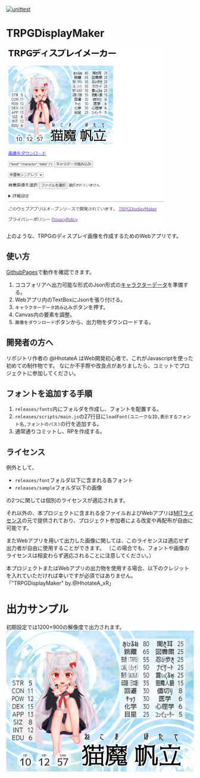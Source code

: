 [![unittest](https://github.com/HhotateA/TRPGDisplayMaker/actions/workflows/UnitTest.yml/badge.svg)](https://github.com/HhotateA/TRPGDisplayMaker/actions/workflows/UnitTest.yml)

# TRPGDisplayMaker
![ウェブページの動作サンプル](./imgs/WebPage.png)

上のような、TRPGのディスプレイ画像を作成するためのWebアプリです。

## 使い方
[GithubPages](https://hhotatea.github.io/TRPGDisplayMaker/)で動作を確認できます。
1. ココフォリアへ出力可能な形式のJson形式の[キャラクターデータ](https://docs.ccfolia.com/developer-api/clipboard-api)を準備する。
2. Webアプリ内のTextBoxにJsonを張り付ける。
3. `キャラクターデータ読み込み`ボタンを押す。
4. Canvas内の要素を調整。
5. `画像をダウンロード`ボタンから、出力物をダウンロードする。

## 開発者の方へ
リポジトリ作者の @HhotateA はWeb開発初心者で、これがJavascriptを使った初めての制作物です。
なにか不手際や改良点がありましたら、コミットでプロジェクトに参加してください。

## フォントを追加する手順
1. `releases/fonts`内にフォルダを作成し、フォントを配置する。
2. `releases/scripts/main.js`の27行目に`loadFont(ユニークなID,表示するフォント名,フォントのパス)`の行を追加する。
3. 通常通りコミットし、RPを作成する。

## ライセンス
例外として、

- `releases/font`フォルダ以下に含まれる各フォント
- `releases/sample`フォルダ以下の画像

の2つに関しては個別のライセンスが適応されます。

それ以外の、本プロジェクトに含まれる全ファイルおよびWebアプリは[MITライセンス](LICENSE.md)の元で提供されており、プロジェクト参加者による改変や再配布が自由に可能です。

またWebアプリを用いて出力した画像に関しては、このライセンスは適応せず出力者が自由に使用することができます。
（この場合でも、フォントや画像のライセンスは相変わらず適応されることに注意してください。）

本プロジェクトまたはWebアプリの出力物を使用する場合、以下のクレジットを入れていただければ幸いですが必須ではありません。  
「"TRPGDisplayMaker" by.@HhotateA_xR」

# 出力サンプル
初期設定では1200×900の解像度で出力されます。
![出力サンプル](./imgs/CharaSample.png)